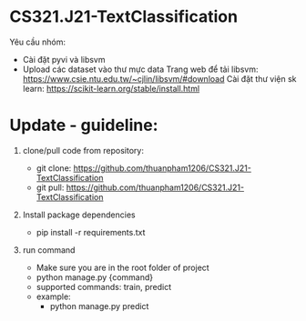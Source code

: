 # CS321.J21-TextClassification
Yêu cầu nhóm: 
- Cài đặt pyvi và libsvm
- Upload các dataset vào thư mực data
Trang web để tải libsvm: https://www.csie.ntu.edu.tw/~cjlin/libsvm/#download
Cài đặt thư viện sk learn: https://scikit-learn.org/stable/install.html


# Update - guideline:
1. clone/pull code from repository:
    - git clone: https://github.com/thuanpham1206/CS321.J21-TextClassification
    - git pull: https://github.com/thuanpham1206/CS321.J21-TextClassification

2. Install package dependencies
    - pip install -r requirements.txt

3. run command
    - Make sure you are in the root folder of project
    - python manage.py {command}
    - supported commands: train, predict
    - example:
        + python manage.py predict
